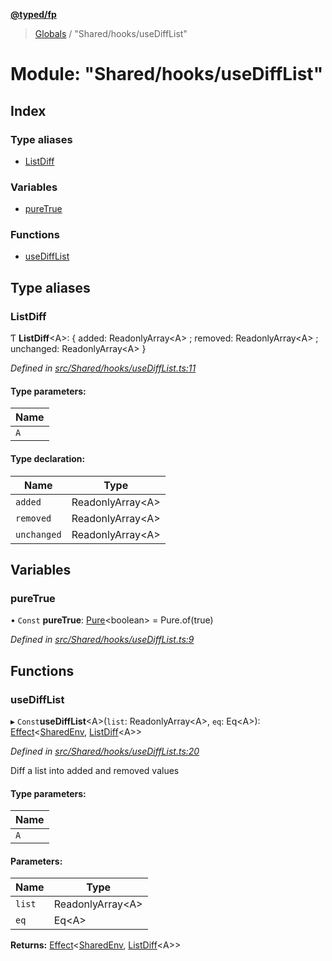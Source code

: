 **[@typed/fp](../README.md)**

> [Globals](../globals.md) / "Shared/hooks/useDiffList"

# Module: "Shared/hooks/useDiffList"

## Index

### Type aliases

* [ListDiff](_shared_hooks_usedifflist_.md#listdiff)

### Variables

* [pureTrue](_shared_hooks_usedifflist_.md#puretrue)

### Functions

* [useDiffList](_shared_hooks_usedifflist_.md#usedifflist)

## Type aliases

### ListDiff

Ƭ  **ListDiff**\<A>: { added: ReadonlyArray\<A> ; removed: ReadonlyArray\<A> ; unchanged: ReadonlyArray\<A>  }

*Defined in [src/Shared/hooks/useDiffList.ts:11](https://github.com/TylorS/typed-fp/blob/ac98ca1/src/Shared/hooks/useDiffList.ts#L11)*

#### Type parameters:

Name |
------ |
`A` |

#### Type declaration:

Name | Type |
------ | ------ |
`added` | ReadonlyArray\<A> |
`removed` | ReadonlyArray\<A> |
`unchanged` | ReadonlyArray\<A> |

## Variables

### pureTrue

• `Const` **pureTrue**: [Pure](_effect_effect_.md#pure)\<boolean> = Pure.of(true)

*Defined in [src/Shared/hooks/useDiffList.ts:9](https://github.com/TylorS/typed-fp/blob/ac98ca1/src/Shared/hooks/useDiffList.ts#L9)*

## Functions

### useDiffList

▸ `Const`**useDiffList**\<A>(`list`: ReadonlyArray\<A>, `eq`: Eq\<A>): [Effect](_effect_effect_.effect.md)\<[SharedEnv](../interfaces/_shared_core_services_sharedenv_.sharedenv.md), [ListDiff](_shared_hooks_usedifflist_.md#listdiff)\<A>>

*Defined in [src/Shared/hooks/useDiffList.ts:20](https://github.com/TylorS/typed-fp/blob/ac98ca1/src/Shared/hooks/useDiffList.ts#L20)*

Diff a list into added and removed values

#### Type parameters:

Name |
------ |
`A` |

#### Parameters:

Name | Type |
------ | ------ |
`list` | ReadonlyArray\<A> |
`eq` | Eq\<A> |

**Returns:** [Effect](_effect_effect_.effect.md)\<[SharedEnv](../interfaces/_shared_core_services_sharedenv_.sharedenv.md), [ListDiff](_shared_hooks_usedifflist_.md#listdiff)\<A>>
